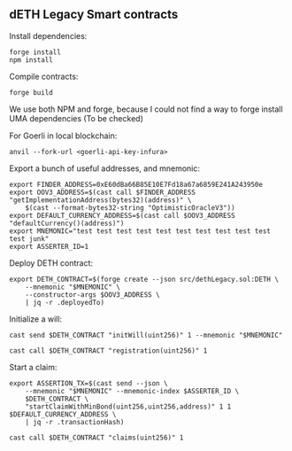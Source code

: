 ## dETH Legacy Smart contracts


Install dependencies:
```
forge install
npm install
```

Compile contracts:
```
forge build 
```

We use both NPM and forge, because I could not find a way to forge install UMA dependencies (To be checked)

For Goerli in local blockchain:
```
anvil --fork-url <goerli-api-key-infura>
```

Export a bunch of useful addresses, and mnemonic:
```
export FINDER_ADDRESS=0xE60dBa66B85E10E7Fd18a67a6859E241A243950e
export OOV3_ADDRESS=$(cast call $FINDER_ADDRESS "getImplementationAddress(bytes32)(address)" \
	$(cast --format-bytes32-string "OptimisticOracleV3"))
export DEFAULT_CURRENCY_ADDRESS=$(cast call $OOV3_ADDRESS "defaultCurrency()(address)")
export MNEMONIC="test test test test test test test test test test test junk"
export ASSERTER_ID=1
```

Deploy DETH contract:
```
export DETH_CONTRACT=$(forge create --json src/dethLegacy.sol:DETH \
	--mnemonic "$MNEMONIC" \
	--constructor-args $OOV3_ADDRESS \
	| jq -r .deployedTo)
```

Initialize a will:
```
cast send $DETH_CONTRACT "initWill(uint256)" 1 --mnemonic "$MNEMONIC"
```

```
cast call $DETH_CONTRACT "registration(uint256)" 1
```

Start a claim:
```
export ASSERTION_TX=$(cast send --json \
	--mnemonic "$MNEMONIC" --mnemonic-index $ASSERTER_ID \
	$DETH_CONTRACT \
	"startClaimWithMinBond(uint256,uint256,address)" 1 1 $DEFAULT_CURRENCY_ADDRESS \
	| jq -r .transactionHash)
```

```
cast call $DETH_CONTRACT "claims(uint256)" 1
```


